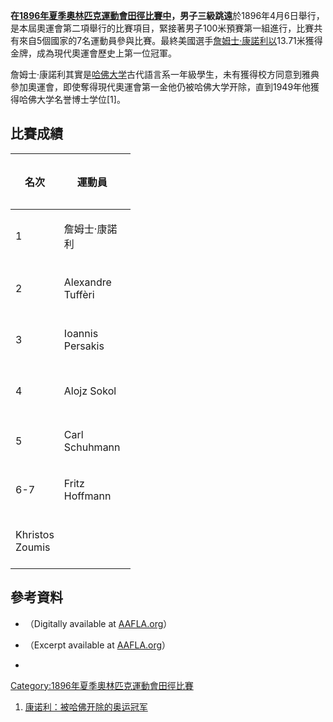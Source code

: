 **在[1896年夏季奧林匹克運動會田徑比賽中](https://zh.wikipedia.org/wiki/1896年夏季奧林匹克運動會田徑比賽 "wikilink")，男子三級跳遠**於1896年4月6日舉行，是本屆奧運會第二項舉行的比賽項目，緊接著男子100米預賽第一組進行，比賽共有來自5個國家的7名運動員參與比賽。最終美國選手[詹姆士·康諾利以](https://zh.wikipedia.org/wiki/詹姆士·康諾利 "wikilink")13.71米獲得金牌，成為現代奧運會歷史上第一位冠軍。

詹姆士·康諾利其實是[哈佛大学](../Page/哈佛大学.md "wikilink")古代語言系一年級學生，未有獲得校方同意到雅典參加奧運會，即使奪得現代奧運會第一金他仍被哈佛大学开除，直到1949年他獲得哈佛大学名誉博士学位\[1\]。

## 比賽成績

<table style="width:38%;">
<colgroup>
<col style="width: 17%" />
<col style="width: 10%" />
<col style="width: 5%" />
<col style="width: 5%" />
</colgroup>
<thead>
<tr class="header">
<th><p>名次</p></th>
<th><p>運動員</p></th>
<th><p>國家</p></th>
<th><p>成績</p></th>
</tr>
</thead>
<tbody>
<tr class="odd">
<td><p>1</p></td>
<td><p>詹姆士·康諾利</p></td>
<td></td>
<td><p>13.71米</p></td>
</tr>
<tr class="even">
<td><p>2</p></td>
<td><p>Alexandre Tuffèri</p></td>
<td></td>
<td><p>12.70米</p></td>
</tr>
<tr class="odd">
<td><p>3</p></td>
<td><p>Ioannis Persakis</p></td>
<td></td>
<td><p>12.52米</p></td>
</tr>
<tr class="even">
<td><p>4</p></td>
<td><p>Alojz Sokol</p></td>
<td></td>
<td><p>11.26米</p></td>
</tr>
<tr class="odd">
<td><p>5</p></td>
<td><p>Carl Schuhmann</p></td>
<td></td>
<td><p><em>不詳</em></p></td>
</tr>
<tr class="even">
<td><p>6-7</p></td>
<td><p>Fritz Hoffmann</p></td>
<td></td>
<td><p><em>不詳</em></p></td>
</tr>
<tr class="odd">
<td><p>Khristos Zoumis</p></td>
<td></td>
<td><p><em>不詳</em></p></td>
<td></td>
</tr>
</tbody>
</table>

## 參考資料

  - （Digitally available at [AAFLA.org](http://www.aafla.org/6oic/OfficialReports/1896/1896.pdf)）

  - （Excerpt available at [AAFLA.org](https://web.archive.org/web/20110514004346/http://www.aafla.org/6oic/OfficialReports/Mallon/1896.pdf)）

  -
[Category:1896年夏季奧林匹克運動會田徑比賽](https://zh.wikipedia.org/wiki/Category:1896年夏季奧林匹克運動會田徑比賽 "wikilink")

1.  [康诺利：被哈佛开除的奥运冠军](http://news.idoican.com.cn/bfxb/html/2008-05/22/content_5147298.htm)